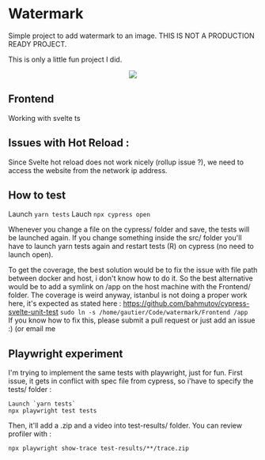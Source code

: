 # Watermark

Simple project to add watermark to an image.
THIS IS NOT A PRODUCTION READY PROJECT.

This is only a little fun project I did.

<div align="center">
<img src="Frontend/demo.gif">
</div>

## Frontend

Working with svelte ts

## Issues with Hot Reload :

Since Svelte hot reload does not work nicely (rollup issue ?), we need to access the website from the network ip address.

## How to test

Launch `yarn tests`
Lauch `npx cypress open`

Whenever you change a file on the cypress/ folder and save, the tests will be launched again.
If you change something inside the src/ folder you'll have to launch yarn tests again and restart tests (R) on cypress (no need to launch open).

To get the coverage, the best solution would be to fix the issue with file path between docker and host, i don't know how to do it.
So the best alternative would be to add a symlink on /app on the host machine with the Frontend/ folder.
The coverage is weird anyway, istanbul is not doing a proper work here, it's expected as stated here :
https://github.com/bahmutov/cypress-svelte-unit-test
`sudo ln -s /home/gautier/Code/watermark/Frontend /app `
If you know how to fix this, please submit a pull request or just add an issue :) (or email me

## Playwright experiment

I'm trying to implement the same tests with playwright, just for fun.
First issue, it gets in conflict with spec file from cypress, so i'have to specify the tests/ folder :

```
Launch `yarn tests`
npx playwright test tests
```

Then, it'll add a .zip and a video into test-results/ folder. You can review profiler with :

```
npx playwright show-trace test-results/**/trace.zip
```
